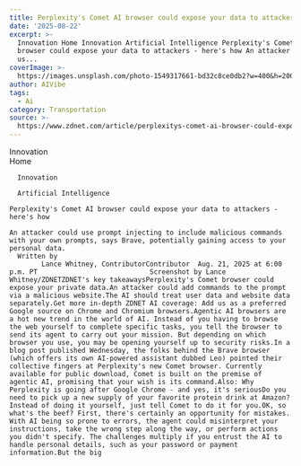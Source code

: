```yaml
---
title: Perplexity's Comet AI browser could expose your data to attackers - here's how
date: '2025-08-22'
excerpt: >-
  Innovation Home Innovation Artificial Intelligence Perplexity's Comet AI
  browser could expose your data to attackers - here's how An attacker could
  us...
coverImage: >-
  https://images.unsplash.com/photo-1549317661-bd32c8ce0db2?w=400&h=200&fit=crop&auto=format
author: AIVibe
tags:
  - Ai
category: Transportation
source: >-
  https://www.zdnet.com/article/perplexitys-comet-ai-browser-could-expose-your-data-to-attackers-heres-how/
---
```

Innovation      
      Home
    
      Innovation
    
      Artificial Intelligence
       
    Perplexity's Comet AI browser could expose your data to attackers - here's how
     
    An attacker could use prompt injecting to include malicious commands with your own prompts, says Brave, potentially gaining access to your personal data.
      Written by 
            Lance Whitney, ContributorContributor  Aug. 21, 2025 at 6:00 p.m. PT                            Screenshot by Lance Whitney/ZDNETZDNET's key takeawaysPerplexity's Comet browser could expose your private data.An attacker could add commands to the prompt via a malicious website.The AI should treat user data and website data separately.Get more in-depth ZDNET AI coverage: Add us as a preferred Google source on Chrome and Chromium browsers.Agentic AI browsers are a hot new trend in the world of AI. Instead of you having to browse the web yourself to complete specific tasks, you tell the browser to send its agent to carry out your mission. But depending on which browser you use, you may be opening yourself up to security risks.In a blog post published Wednesday, the folks behind the Brave browser (which offers its own AI-powered assistant dubbed Leo) pointed their collective fingers at Perplexity's new Comet browser. Currently available for public download, Comet is built on the premise of agentic AI, promising that your wish is its command.Also: Why Perplexity is going after Google Chrome - and yes, it's seriousDo you need to pick up a new supply of your favorite protein drink at Amazon? Instead of doing it yourself, just tell Comet to do it for you.OK, so what's the beef? First, there's certainly an opportunity for mistakes. With AI being so prone to errors, the agent could misinterpret your instructions, take the wrong step along the way, or perform actions you didn't specify. The challenges multiply if you entrust the AI to handle personal details, such as your password or payment information.But the big
